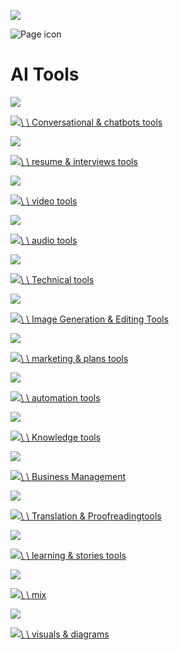 ![](<Base64-Image-Removed>)

![Page icon](<Base64-Image-Removed>)

# AI Tools

![](https://www.notion.so/image/attachment%3Acfe2a59b-bc92-461f-8348-ae8eaff84f82%3AOnline_world-amico.png?table=block&id=21710485-7fc9-80c3-aec3-fff29ac25289&spaceId=a4df75ff-1c0a-4191-af90-d9279b2c38c4&width=580&userId=&cache=v2)

[![](<Base64-Image-Removed>)\\
\\
Conversational & chatbots tools](https://www.notion.so/Conversational-chatbots-tools-217104857fc980c6bc1bd8ebdebd814e?pvs=25)

![](https://www.notion.so/image/attachment%3Ae5385055-26fc-401a-9067-96c73565e9cb%3AWebinar-pana.png?table=block&id=21710485-7fc9-806e-8518-e659971319ca&spaceId=a4df75ff-1c0a-4191-af90-d9279b2c38c4&width=380&userId=&cache=v2)

[![](<Base64-Image-Removed>)\\
\\
resume & interviews tools](https://www.notion.so/resume-interviews-tools-217104857fc98046b792c7c20ec86620?pvs=25)

![](https://www.notion.so/image/attachment%3Ae3c05f95-74f3-4559-a557-f5a5bd9bfae6%3AFilm_rolls-pana.png?table=block&id=21710485-7fc9-80cb-a700-ecf995c10d5b&spaceId=a4df75ff-1c0a-4191-af90-d9279b2c38c4&width=380&userId=&cache=v2)

[![](<Base64-Image-Removed>)\\
\\
video tools](https://www.notion.so/video-tools-217104857fc980368b5bf21220febfb8?pvs=25)

![](https://www.notion.so/image/attachment%3A61444a29-bcbc-49b0-b496-6eb791e4d0c9%3APodcast_audience-rafiki.png?table=block&id=21710485-7fc9-809d-8a54-e95c0d337827&spaceId=a4df75ff-1c0a-4191-af90-d9279b2c38c4&width=580&userId=&cache=v2)

[![](<Base64-Image-Removed>)\\
\\
audio tools](https://www.notion.so/audio-tools-217104857fc980ec9e07e2da9fc5f924?pvs=25)

![](https://www.notion.so/image/attachment%3Ab0dddbb4-6932-4154-b02a-cd24a34b8c5b%3AProgramming-amico.png?table=block&id=21710485-7fc9-805b-9f9a-d6bdf45cf57a&spaceId=a4df75ff-1c0a-4191-af90-d9279b2c38c4&width=480&userId=&cache=v2)

[![](<Base64-Image-Removed>)\\
\\
Technical tools](https://www.notion.so/Technical-tools-217104857fc9806ca24cd813577639b3?pvs=25)

![](https://www.notion.so/image/attachment%3Ac8a2a7fc-208a-42a4-ad79-15decfb1a608%3APhotos-bro.png?table=block&id=21710485-7fc9-80af-a24b-cda68bc0f8b1&spaceId=a4df75ff-1c0a-4191-af90-d9279b2c38c4&width=580&userId=&cache=v2)

[![](<Base64-Image-Removed>)\\
\\
Image Generation & Editing Tools](https://www.notion.so/Image-Generation-Editing-Tools-217104857fc9802f91c9cf69a6fdca89?pvs=25)

![](https://www.notion.so/image/attachment%3A59f6790a-d5b7-495a-b5cc-be22e5ba657b%3AMarketing_consulting-cuate.png?table=block&id=21710485-7fc9-8090-bf57-c49a746e9380&spaceId=a4df75ff-1c0a-4191-af90-d9279b2c38c4&width=580&userId=&cache=v2)

[![](<Base64-Image-Removed>)\\
\\
marketing & plans tools](https://www.notion.so/marketing-plans-tools-217104857fc9805fb642ef06900f7e96?pvs=25)

![](https://www.notion.so/image/attachment%3Acfba96d3-e177-4801-ad31-e330c51d0376%3AData_extraction-bro_(1).png?table=block&id=21710485-7fc9-802e-88d5-e17b77d4d235&spaceId=a4df75ff-1c0a-4191-af90-d9279b2c38c4&width=380&userId=&cache=v2)

[![](<Base64-Image-Removed>)\\
\\
automation tools](https://www.notion.so/automation-tools-217104857fc980bd944df6577a6f605f?pvs=25)

![](https://www.notion.so/image/attachment%3A51c2ebce-6d5f-410d-9046-46c71e4e3d90%3AWebinar-amico.png?table=block&id=21810485-7fc9-8062-ac73-e08179b44667&spaceId=a4df75ff-1c0a-4191-af90-d9279b2c38c4&width=580&userId=&cache=v2)

[![](<Base64-Image-Removed>)\\
\\
Knowledge tools](https://www.notion.so/Knowledge-tools-217104857fc98020a819da9bfa92b328?pvs=25)

![](https://www.notion.so/image/attachment%3Acd828772-f702-46bd-ba41-cdd87f28796d%3ASchedule-pana.png?table=block&id=21710485-7fc9-808b-8ed3-d9138bb19222&spaceId=a4df75ff-1c0a-4191-af90-d9279b2c38c4&width=580&userId=&cache=v2)

[![](<Base64-Image-Removed>)\\
\\
Business Management](https://www.notion.so/Business-Management-217104857fc98028aca9d222b95ebe79?pvs=25)

![](https://www.notion.so/image/attachment%3Ad65b8d53-dff4-484a-a5c8-041e173c9c3f%3ATranslator-bro.png?table=block&id=21710485-7fc9-8090-ba59-e156cf469657&spaceId=a4df75ff-1c0a-4191-af90-d9279b2c38c4&width=580&userId=&cache=v2)

[![](<Base64-Image-Removed>)\\
\\
Translation & Proofreadingtools](https://www.notion.so/Translation-Proofreadingtools-217104857fc98019b257e153d0907ecd?pvs=25)

![](https://www.notion.so/image/attachment%3A8026d641-58bb-4181-946f-34a3a27751ac%3AChildren-amico.png?table=block&id=21710485-7fc9-8005-935a-f966132599ef&spaceId=a4df75ff-1c0a-4191-af90-d9279b2c38c4&width=480&userId=&cache=v2)

[![](<Base64-Image-Removed>)\\
\\
learning & stories tools](https://www.notion.so/learning-stories-tools-217104857fc98072ae42f0aa99074342?pvs=25)

![](https://www.notion.so/image/attachment%3Ab772fc87-61c9-44e5-9322-1080036fda4e%3ATeam_work-rafiki.png?table=block&id=21710485-7fc9-80d5-9461-e536396be694&spaceId=a4df75ff-1c0a-4191-af90-d9279b2c38c4&width=380&userId=&cache=v2)

[![](<Base64-Image-Removed>)\\
\\
mix](https://www.notion.so/mix-217104857fc980c8a070de8a789c444e?pvs=25)

![](https://www.notion.so/image/attachment%3Af69261ce-e633-49a5-ad6c-3ea26f749d46%3APie_chart-rafiki.png?table=block&id=21710485-7fc9-806c-a3fe-dbd743e23910&spaceId=a4df75ff-1c0a-4191-af90-d9279b2c38c4&width=480&userId=&cache=v2)

[![](<Base64-Image-Removed>)\\
\\
visuals & diagrams](https://www.notion.so/visuals-diagrams-217104857fc980af8eb3eff1e1c04e49?pvs=25)
